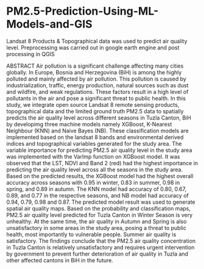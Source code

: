 # PM2.5-Prediction-Using-ML-Models-and-GIS
Landsat 8 Products &amp; Topographical data was used to predict air quality level. Preprocessing was carried out in google earth engine and post processing in QGIS

ABSTRACT
Air pollution is a significant challenge affecting many cities globally. In Europe, Bosnia and Herzegovina (BiH) is among the highly polluted and mainly affected by air pollution. This pollution is caused by industrialization, traffic, energy production, natural sources such as dust and wildfire, and weak regulations. These factors result in a high level of pollutants in the air and pose a significant threat to public health. In this study, we integrate open source Landsat 8 remote sensing products, topographical data and the limited ground truth PM2.5 data to spatially predicts the air quality level across different seasons in Tuzla Canton, BiH by developimg three machine models namely XGBoost, K-Nearest Neighbour (KNN) and Naive Bayes (NB). These classification models are implemented based on the landsat 8 bands and environmental derived indices and topographical variables generated for the study area. The variable importance for predicting PM2.5 air quality level in the study area was implemented with the VarImp function on XGBoost model. It was observed that the LST, NDVI and Band 2 (red) had the highest importance in predicting the air quality level across all the seasons in the study area. Based on the predicted results, the XGBoost model had the highest overall accuracy across seasons with 0.95 in winter, 0.83 in summer, 0.98 in spring, and 0.89 in autumn. The KNN model had accuracy of 0.80, 0.67, 0.89, and 0.77 in the respective seasons, and NB model had accuracy of 0.94, 0.79, 0.98 and 0.87. The predicted model result was used to generate spatial air quality maps. Based on the probability and classification maps, PM2.5 air quality level predicted for Tuzla Canton in Winter Season is very unhealthy. At the same time, the air quality in Autumn and Spring is also unsatisfactory in some areas in the study area, posing a threat to public health, most importantly to vulnerable people. Summer air quality is satisfactory. The findings conclude that the PM2.5 air quality concentration in Tuzla Canton is relatively unsatisfactory and requires urgent intervention by government to prevent further deterioration of air quality in Tuzla and other affected cantons in BiH in the future.
